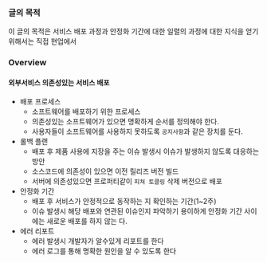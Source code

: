 ### 글의 목적
이 글의 목적은 서비스 배포 과정과 안정화 기간에 대한 일렬의 과정에 대한 지식을 얻기 위해서는
직접 현업에서 

### Overview

#### 외부서비스 의존성있는 서비스 배포


- 배포 프로세스
  - 소프트웨어를 배포하기 위한 프로세스
  - 의존성있는 소프트웨어가 있으면 명확하게 순서를 정의해야 한다.
  - 사용자들이 소프트웨어를 사용하지 못하도록 `공지사항`과 같은 장치를 둔다.
- 롤백 플랜
  - 배포 후 제품 사용에 지장을 주는 이슈 발생시 이슈가 발생하지 않도록 대응하는 방안
  - 소스코드에 의존성이 있으면 이전 릴리즈 버전 빌드
  - 서버에 의존성있으면 프로퍼티같이 `피쳐 토클링` 삭제 버전으로 배포
- 안정화 기간
  - 배포 후 서비스가 안정적으로 동작하는 지 확인하는 기간(1~2주)
  - 이슈 발생시 해당 배포와 연관된 이슈인지 파악하기 용이하게 안정화 기간 사이에는 새로운 배포를 하지 않는 다.
- 에러 리포트
  - 에러 발생시 개발자가 알수있게 리포트를 한다
  - 에러 로그를 통해 명확한 원인을 알 수 있도록 한다